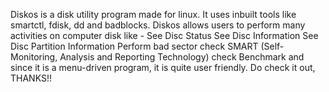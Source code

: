 Diskos is a disk utility program made for linux. It uses inbuilt tools like smartctl, fdisk, dd and badblocks.
Diskos allows users to perform many activities on computer disk like - 
See Disc Status
See Disc Information
See Disc Partition Information
Perform bad sector check
SMART (Self-Monitoring, Analysis and Reporting Technology) check
Benchmark
and since it is a menu-driven program, it is quite user friendly.
Do check it out, THANKS!!
